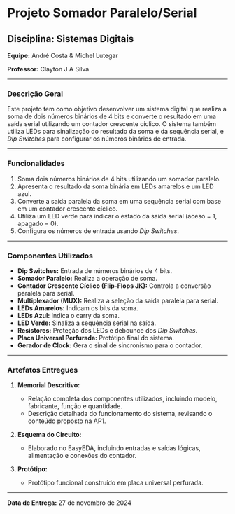 # Projeto Somador Paralelo/Serial  

## Disciplina: Sistemas Digitais  
**Equipe:** André Costa & Michel Lutegar  

**Professor:** Clayton J A Silva  

---

### Descrição Geral  
Este projeto tem como objetivo desenvolver um sistema digital que realiza a soma de dois números binários de 4 bits e converte o resultado em uma saída serial utilizando um contador crescente cíclico. O sistema também utiliza LEDs para sinalização do resultado da soma e da sequência serial, e *Dip Switches* para configurar os números binários de entrada.

---

### Funcionalidades  
1. Soma dois números binários de 4 bits utilizando um somador paralelo.  
2. Apresenta o resultado da soma binária em LEDs amarelos e um LED azul.  
3. Converte a saída paralela da soma em uma sequência serial com base em um contador crescente cíclico.  
4. Utiliza um LED verde para indicar o estado da saída serial (aceso = 1, apagado = 0).  
5. Configura os números de entrada usando *Dip Switches*.  

---

### Componentes Utilizados  
- **Dip Switches:** Entrada de números binários de 4 bits.  
- **Somador Paralelo:** Realiza a operação de soma.  
- **Contador Crescente Cíclico (Flip-Flops JK):** Controla a conversão paralela para serial.  
- **Multiplexador (MUX):** Realiza a seleção da saída paralela para serial.  
- **LEDs Amarelos:** Indicam os bits da soma.
- **LEDs Azul:** Indica o carry da soma.   
- **LED Verde:** Sinaliza a sequência serial na saída.  
- **Resistores:** Proteção dos LEDs e debounce dos *Dip Switches*.  
- **Placa Universal Perfurada:** Protótipo final do sistema.  
- **Gerador de Clock:** Gera o sinal de sincronismo para o contador.


---

### Artefatos Entregues  
1. **Memorial Descritivo:**  
   - Relação completa dos componentes utilizados, incluindo modelo, fabricante, função e quantidade.  
   - Descrição detalhada do funcionamento do sistema, revisando o conteúdo proposto na AP1.  

2. **Esquema do Circuito:**  
   - Elaborado no EasyEDA, incluindo entradas e saídas lógicas, alimentação e conexões do contador.  

3. **Protótipo:**  
   - Protótipo funcional construído em placa universal perfurada.

---


**Data de Entrega:** 27 de novembro de 2024  
